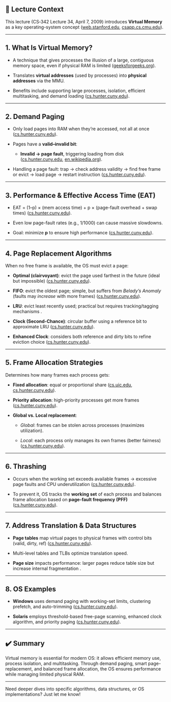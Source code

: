 
## 🎥 Lecture Context

This lecture (CS‑342 Lecture 34, April 7, 2009) introduces **Virtual Memory** as a key operating-system concept ([web.stanford.edu](https://web.stanford.edu/class/archive/cs/cs111/cs111.1232/lectures/21/Lecture21.pdf?utm_source=chatgpt.com "[PDF] CS111, Lecture 21 - Virtual Memory Introduction"), [csapp.cs.cmu.edu](https://www.csapp.cs.cmu.edu/2e/ch9-preview.pdf?utm_source=chatgpt.com "[PDF] Virtual Memory - Computer Systems: A Programmer's Perspective")).

---

## 1. What Is Virtual Memory?

- A technique that gives processes the illusion of a large, contiguous memory space, even if physical RAM is limited ([geeksforgeeks.org](https://www.geeksforgeeks.org/operating-systems/virtual-memory-in-operating-system/?utm_source=chatgpt.com "Virtual Memory in Operating System - GeeksforGeeks")).
    
- Translates **virtual addresses** (used by processes) into **physical addresses** via the MMU.
    
- Benefits include supporting large processes, isolation, efficient multitasking, and demand loading ([cs.hunter.cuny.edu](https://www.cs.hunter.cuny.edu/~sweiss/course_materials/csci340/slides/chapter10.pdf?utm_source=chatgpt.com "[PDF] Chapter 10: Virtual Memory")).
    

---

## 2. Demand Paging

- Only load pages into RAM when they’re accessed, not all at once ([cs.hunter.cuny.edu](https://www.cs.hunter.cuny.edu/~sweiss/course_materials/csci340/slides/chapter10.pdf?utm_source=chatgpt.com "[PDF] Chapter 10: Virtual Memory")).
    
- Pages have a **valid–invalid bit**:
    
    - **Invalid → page fault**, triggering loading from disk ([cs.hunter.cuny.edu](https://www.cs.hunter.cuny.edu/~sweiss/course_materials/csci340/slides/chapter10.pdf?utm_source=chatgpt.com "[PDF] Chapter 10: Virtual Memory"), [en.wikipedia.org](https://en.wikipedia.org/wiki/Demand_paging?utm_source=chatgpt.com "Demand paging")).
        
- Handling a page fault: trap → check address validity → find free frame or evict → load page → restart instruction ([cs.hunter.cuny.edu](https://www.cs.hunter.cuny.edu/~sweiss/course_materials/csci340/slides/chapter10.pdf?utm_source=chatgpt.com "[PDF] Chapter 10: Virtual Memory")).
    

---

## 3. Performance & Effective Access Time (EAT)

- EAT = (1–p) × (mem access time) + p × (page-fault overhead + swap times) ([cs.hunter.cuny.edu](https://www.cs.hunter.cuny.edu/~sweiss/course_materials/csci340/slides/chapter10.pdf?utm_source=chatgpt.com "[PDF] Chapter 10: Virtual Memory")).
    
- Even low page-fault rates (e.g., 1/1000) can cause massive slowdowns.
    
- Goal: minimize **p** to ensure high performance ([cs.hunter.cuny.edu](https://www.cs.hunter.cuny.edu/~sweiss/course_materials/csci340/slides/chapter10.pdf?utm_source=chatgpt.com "[PDF] Chapter 10: Virtual Memory")).
    

---

## 4. Page Replacement Algorithms

When no free frame is available, the OS must evict a page:

- **Optimal (clairvoyant)**: evict the page used farthest in the future (ideal but impossible) ([cs.hunter.cuny.edu](https://www.cs.hunter.cuny.edu/~sweiss/course_materials/csci340/slides/chapter10.pdf?utm_source=chatgpt.com "[PDF] Chapter 10: Virtual Memory")).
    
- **FIFO**: evict the oldest page; simple, but suffers from _Belady’s Anomaly_ (faults may _increase_ with more frames) ([cs.hunter.cuny.edu](https://www.cs.hunter.cuny.edu/~sweiss/course_materials/csci340/slides/chapter10.pdf?utm_source=chatgpt.com "[PDF] Chapter 10: Virtual Memory")).
    
- **LRU**: evict least recently used; practical but requires tracking/tagging mechanisms .
    
- **Clock (Second-Chance)**: circular buffer using a reference bit to approximate LRU ([cs.hunter.cuny.edu](https://www.cs.hunter.cuny.edu/~sweiss/course_materials/csci340/slides/chapter10.pdf?utm_source=chatgpt.com "[PDF] Chapter 10: Virtual Memory")).
    
- **Enhanced Clock**: considers both reference and dirty bits to refine eviction choice ([cs.hunter.cuny.edu](https://www.cs.hunter.cuny.edu/~sweiss/course_materials/csci340/slides/chapter10.pdf?utm_source=chatgpt.com "[PDF] Chapter 10: Virtual Memory")).
    

---

## 5. Frame Allocation Strategies

Determines how many frames each process gets:

- **Fixed allocation**: equal or proportional share ([cs.uic.edu](https://www.cs.uic.edu/~jbell/CourseNotes/OperatingSystems/9_VirtualMemory.html?utm_source=chatgpt.com "Operating Systems: Virtual Memory"), [cs.hunter.cuny.edu](https://www.cs.hunter.cuny.edu/~sweiss/course_materials/csci340/slides/chapter10.pdf?utm_source=chatgpt.com "[PDF] Chapter 10: Virtual Memory")).
    
- **Priority allocation**: high-priority processes get more frames ([cs.hunter.cuny.edu](https://www.cs.hunter.cuny.edu/~sweiss/course_materials/csci340/slides/chapter10.pdf?utm_source=chatgpt.com "[PDF] Chapter 10: Virtual Memory")).
    
- **Global vs. Local replacement**:
    
    - _Global_: frames can be stolen across processes (maximizes utilization).
        
    - _Local_: each process only manages its own frames (better fairness) ([cs.hunter.cuny.edu](https://www.cs.hunter.cuny.edu/~sweiss/course_materials/csci340/slides/chapter10.pdf?utm_source=chatgpt.com "[PDF] Chapter 10: Virtual Memory")).
        

---

## 6. Thrashing

- Occurs when the working set exceeds available frames → excessive page faults and CPU underutilization ([cs.hunter.cuny.edu](https://www.cs.hunter.cuny.edu/~sweiss/course_materials/csci340/slides/chapter10.pdf?utm_source=chatgpt.com "[PDF] Chapter 10: Virtual Memory")).
    
- To prevent it, OS tracks the **working set** of each process and balances frame allocation based on **page-fault frequency (PFF)** ([cs.hunter.cuny.edu](https://www.cs.hunter.cuny.edu/~sweiss/course_materials/csci340/slides/chapter10.pdf?utm_source=chatgpt.com "[PDF] Chapter 10: Virtual Memory")).
    

---

## 7. Address Translation & Data Structures

- **Page tables** map virtual pages to physical frames with control bits (valid, dirty, ref) ([cs.hunter.cuny.edu](https://www.cs.hunter.cuny.edu/~sweiss/course_materials/csci340/slides/chapter10.pdf?utm_source=chatgpt.com "[PDF] Chapter 10: Virtual Memory")).
    
- Multi-level tables and TLBs optimize translation speed.
    
- **Page size** impacts performance: larger pages reduce table size but increase internal fragmentation .
    

---

## 8. OS Examples

- **Windows** uses demand paging with working-set limits, clustering prefetch, and auto-trimming ([cs.hunter.cuny.edu](https://www.cs.hunter.cuny.edu/~sweiss/course_materials/csci340/slides/chapter10.pdf?utm_source=chatgpt.com "[PDF] Chapter 10: Virtual Memory")).
    
- **Solaris** employs threshold-based free-page scanning, enhanced clock algorithm, and priority paging ([cs.hunter.cuny.edu](https://www.cs.hunter.cuny.edu/~sweiss/course_materials/csci340/slides/chapter10.pdf?utm_source=chatgpt.com "[PDF] Chapter 10: Virtual Memory")).
    

---

## ✔️ Summary

Virtual memory is essential for modern OS: it allows efficient memory use, process isolation, and multitasking. Through demand paging, smart page-replacement, and balanced frame allocation, the OS ensures performance while managing limited physical RAM.

---

Need deeper dives into specific algorithms, data structures, or OS implementations? Just let me know!